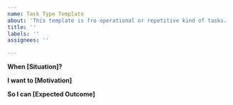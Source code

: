 ```yaml
---
name: Task Type Template
about: 'This template is fro operational or repetitive kind of tasks. '
title: ''
labels: ''
assignees: ''

---
```


**When [Situation]?**


**I want to [Motivation]**


**So I can [Expected Outcome]**
